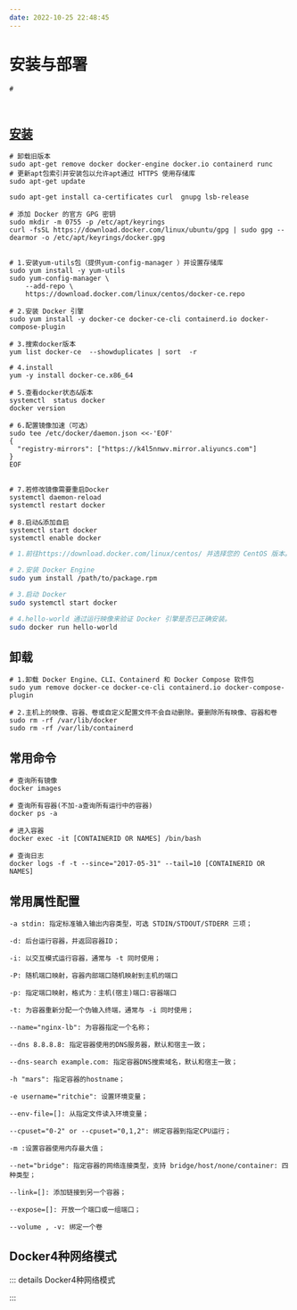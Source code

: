```yaml
---
date: 2022-10-25 22:48:45
---
```

# 安装与部署
```shell
# 



```

## [安装](https://docs.docker.com/engine/install/centos/)

<CodeGroup>
<CodeGroupItem title="apt">

```shell
# 卸载旧版本
sudo apt-get remove docker docker-engine docker.io containerd runc
# 更新apt包索引并安装包以允许apt通过 HTTPS 使用存储库
sudo apt-get update

sudo apt-get install ca-certificates curl  gnupg lsb-release
    
# 添加 Docker 的官方 GPG 密钥
sudo mkdir -m 0755 -p /etc/apt/keyrings
curl -fsSL https://download.docker.com/linux/ubuntu/gpg | sudo gpg --dearmor -o /etc/apt/keyrings/docker.gpg


```

</CodeGroupItem>
<CodeGroupItem title="yum">

```shell
# 1.安装yum-utils包（提供yum-config-manager ）并设置存储库
sudo yum install -y yum-utils
sudo yum-config-manager \
    --add-repo \
    https://download.docker.com/linux/centos/docker-ce.repo
    
# 2.安装 Docker 引擎
sudo yum install -y docker-ce docker-ce-cli containerd.io docker-compose-plugin

# 3.搜索docker版本
yum list docker-ce  --showduplicates | sort  -r

# 4.install
yum -y install docker-ce.x86_64

# 5.查看docker状态&版本
systemctl  status docker
docker version

# 6.配置镜像加速（可选）
sudo tee /etc/docker/daemon.json <<-'EOF'
{
  "registry-mirrors": ["https://k4l5nnwv.mirror.aliyuncs.com"]
}
EOF


# 7.若修改镜像需要重启Docker
systemctl daemon-reload
systemctl restart docker  

# 8.启动&添加自启
systemctl start docker
systemctl enable docker
```

</CodeGroupItem>

<CodeGroupItem title="package">

```bash
# 1.前往https://download.docker.com/linux/centos/ 并选择您的 CentOS 版本。然后浏览x86_64/stable/Packages/ 并下载.rpm要安装的 Docker 版本的文件。

# 2.安装 Docker Engine
sudo yum install /path/to/package.rpm

# 3.启动 Docker
sudo systemctl start docker

# 4.hello-world 通过运行映像来验证 Docker 引擎是否已正确安装。
sudo docker run hello-world
```

</CodeGroupItem>
</CodeGroup>


## 卸载
<CodeGroup>
<CodeGroupItem title="yum" active>

```shell
# 1.卸载 Docker Engine、CLI、Containerd 和 Docker Compose 软件包
sudo yum remove docker-ce docker-ce-cli containerd.io docker-compose-plugin

# 2.主机上的映像、容器、卷或自定义配置文件不会自动删除。要删除所有映像、容器和卷
sudo rm -rf /var/lib/docker
sudo rm -rf /var/lib/containerd
```

</CodeGroupItem>
</CodeGroup>



## 常用命令
```shell
# 查询所有镜像
docker images

# 查询所有容器(不加-a查询所有运行中的容器)
docker ps -a

# 进入容器
docker exec -it [CONTAINERID OR NAMES] /bin/bash

# 查询日志
docker logs -f -t --since="2017-05-31" --tail=10 [CONTAINERID OR NAMES]

```

## 常用属性配置
```shell
-a stdin: 指定标准输入输出内容类型，可选 STDIN/STDOUT/STDERR 三项；

-d: 后台运行容器，并返回容器ID；

-i: 以交互模式运行容器，通常与 -t 同时使用；

-P: 随机端口映射，容器内部端口随机映射到主机的端口

-p: 指定端口映射，格式为：主机(宿主)端口:容器端口

-t: 为容器重新分配一个伪输入终端，通常与 -i 同时使用；

--name="nginx-lb": 为容器指定一个名称；

--dns 8.8.8.8: 指定容器使用的DNS服务器，默认和宿主一致；

--dns-search example.com: 指定容器DNS搜索域名，默认和宿主一致；

-h "mars": 指定容器的hostname；

-e username="ritchie": 设置环境变量；

--env-file=[]: 从指定文件读入环境变量；

--cpuset="0-2" or --cpuset="0,1,2": 绑定容器到指定CPU运行；

-m :设置容器使用内存最大值；

--net="bridge": 指定容器的网络连接类型，支持 bridge/host/none/container: 四种类型；

--link=[]: 添加链接到另一个容器；

--expose=[]: 开放一个端口或一组端口；

--volume , -v: 绑定一个卷
```

##  Docker4种网络模式
::: details Docker4种网络模式

:::
